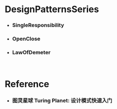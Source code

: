 DesignPatternsSeries
=====
* ### SingleResponsibility
* ### OpenClose
* ### LawOfDemeter
<br />

Reference
=====
* ### 图灵星球 Turing Planet: 设计模式快速入门
